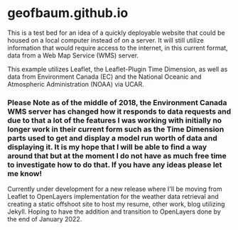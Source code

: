 # geofbaum.github.io
This is a test bed for an idea of a quickly deployable website that could be housed on a local computer instead of on a server.
It will still utilize information that would require access to the internet, in this current format, data from a Web Map Service (WMS)
server.

This example utilizes Leaflet, the Leaflet-Plugin Time Dimension, as well as data from Environment Canada (EC) and the National Oceanic
and Atmospheric Administration (NOAA) via UCAR.


<h3>Please Note as of the middle of 2018, the Environment Canada WMS server has changed how it responds to data requests and due to that a
  lot of the features I was working with initially no longer work in their current form such as the Time Dimension parts used to get and 
  display a model run worth of data and displaying it. It is my hope that I will be able to find a way around that but at the moment I do not
  have as much free time to investigate how to do that. If you have any ideas please let me know!</h3>

Currently under development for a new release where I'll be moving from Leaflet to OpenLayers implementation for the weather data retrieval
and creating a static offshoot site to host my resume, other work, blog utilizing Jekyll. Hoping to have the addition and transition to 
OpenLayers done by the end of January 2022.
